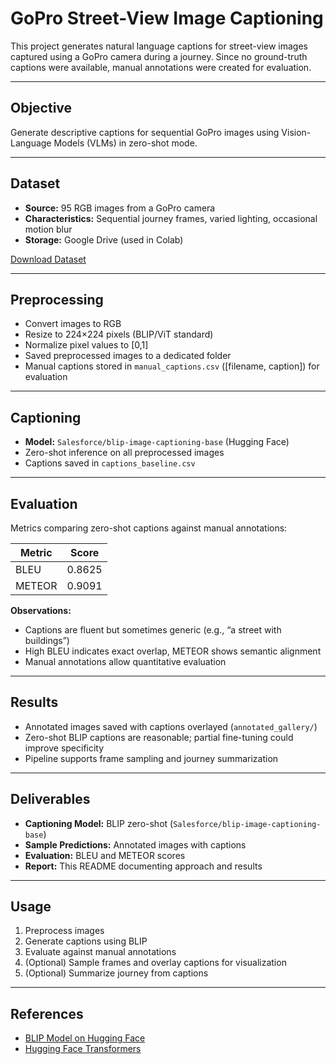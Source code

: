 # GoPro Street-View Image Captioning

This project generates natural language captions for street-view images captured using a GoPro camera during a journey. Since no ground-truth captions were available, manual annotations were created for evaluation.

---

## Objective
Generate descriptive captions for sequential GoPro images using Vision-Language Models (VLMs) in zero-shot mode.

---

## Dataset
- **Source:** 95 RGB images from a GoPro camera  
- **Characteristics:** Sequential journey frames, varied lighting, occasional motion blur  
- **Storage:** Google Drive (used in Colab)

[Download Dataset](https://dhineumlassignment.s3.us-east-1.amazonaws.com/goPro.zip)

---

##  Preprocessing
- Convert images to RGB
- Resize to 224×224 pixels (BLIP/ViT standard)
- Normalize pixel values to [0,1]
- Saved preprocessed images to a dedicated folder
- Manual captions stored in `manual_captions.csv` ([filename, caption]) for evaluation

---

## Captioning
- **Model:** `Salesforce/blip-image-captioning-base` (Hugging Face)  
- Zero-shot inference on all preprocessed images  
- Captions saved in `captions_baseline.csv`  

---

## Evaluation
Metrics comparing zero-shot captions against manual annotations:

| Metric | Score |
|--------|-------|
| BLEU   | 0.8625 |
| METEOR | 0.9091 |

**Observations:**
- Captions are fluent but sometimes generic (e.g., “a street with buildings”)  
- High BLEU indicates exact overlap, METEOR shows semantic alignment  
- Manual annotations allow quantitative evaluation

---

## Results
- Annotated images saved with captions overlayed (`annotated_gallery/`)  
- Zero-shot BLIP captions are reasonable; partial fine-tuning could improve specificity  
- Pipeline supports frame sampling and journey summarization  

---

## Deliverables
- **Captioning Model:** BLIP zero-shot (`Salesforce/blip-image-captioning-base`)  
- **Sample Predictions:** Annotated images with captions  
- **Evaluation:** BLEU and METEOR scores  
- **Report:** This README documenting approach and results

---

## Usage
1. Preprocess images  
2. Generate captions using BLIP  
3. Evaluate against manual annotations  
4. (Optional) Sample frames and overlay captions for visualization  
5. (Optional) Summarize journey from captions

---

## References
- [BLIP Model on Hugging Face](https://huggingface.co/Salesforce/blip-image-captioning-base)  
- [Hugging Face Transformers](https://huggingface.co/docs/transformers)

